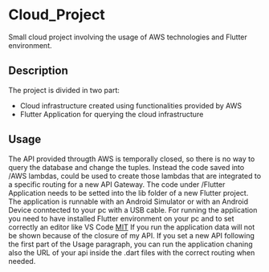 # Cloud_Project
Small cloud project involving the usage of AWS technologies and Flutter environment.

## Description
The project is divided in two part:
- Cloud infrastructure created using functionalities provided by AWS
- Flutter Application for querying the cloud infrastructure

## Usage
The API provided througth AWS is temporally closed, so there is no way to query the database and change the tuples. Instead the code saved into /AWS lambdas, could be used to create those lambdas that are integrated to a specific routing for a new API Gateway.
The code under /Flutter Application needs to be setted into the lib folder of a new Flutter project.
The application is runnable with an Android Simulator or with an Android Device conntected to your pc with a USB cable.
For running the application you need to have installed Flutter environment on your pc and to set correctly an editor like VS Code [MIT](https://docs.flutter.dev/get-started/install)
If you run the application data will not be shown because of the closure of my API. If you set a new API following the first part of the Usage paragraph, you can run the application chaning also the URL of your api inside the .dart files with the correct routing when needed.


